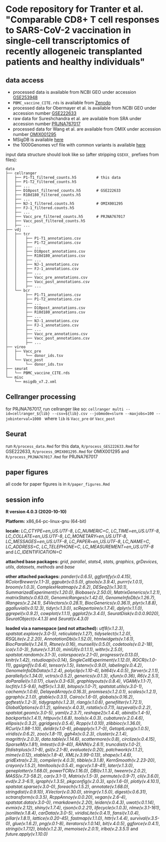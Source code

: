 # Code repository for Tranter et al. "Comparable CD8+ T cell responses to SARS-CoV-2 vaccination in single-cell transcriptomics of recently allogeneic transplanted patients and healthy individuals"

## data access

- processed data is available from NCBI GEO under accession [GSE253948](https://www.ncbi.nlm.nih.gov/geo/query/acc.cgi?acc=GSE253948)
- `PBMC_vaccine_CITE.rds` is available from [Zenodo](https://zenodo.org/records/8240488)
- processed data for Obermayer et al. is available from NCBI GEO under accession number  [GSE222633](https://www.ncbi.nlm.nih.gov/geo/query/acc.cgi?acc=GSE222633) 
- raw data for Sureshchandra et al. are available from SRA under accession number [PRJNA767017](https://www.ncbi.nlm.nih.gov/bioproject/PRJNA767017/)
- processed data for Wang et al. are available from OMIX under accession number [OMIX001295](https://ngdc.cncb.ac.cn/omix/release/OMIX001295)
- MSigDB is available [here](http://www.gsea-msigdb.org/gsea/downloads.jsp)
- the 1000Genomes vcf file with common variants is available [here](https://sourceforge.net/projects/cellsnp/files/SNPlist/)

input data structure should look like so (after stripping `GSEXX_` prefixes from files):

```
data
├── cellranger
│   ├── P1-T1_filtered_counts.h5         # this data
│   ├── P1-T2_filtered_counts.h5 
│   ├── ...
│   ├── D10post_filtered_counts.h5       # GSE222633
│   ├── R10d180_filtered_counts.h5
│   ├── ...
│   ├── NJ-1_filtered.counts.h5          # OMIX001295
│   ├── FJ-1_filtered.counts.h5
│   ├── ...
│   ├── Vacc_pre_filtered_counts.h5      # PRJNA767017
│   ├── Vacc_post_filtered_counts.h5  
│   ├── ...
├── vdj
│   ├── tcr
│   │    ├── P1-T1_annotations.csv
│   │    ├── P1-T2_annotations.csv
│   │    ├── ...
│   │    ├── D10post_annotations.csv
│   │    ├── R10d180_annotations.csv
│   │    ├── ...
│   │    ├── NJ-1_annotations.csv
│   │    ├── FJ-1_annotations.csv
│   │    ├── ...
│   │    ├── Vacc_pre_annotations.csv
│   │    ├── Vacc_post_annotations.csv
│   │    ├── ...
│   └── bcr
│        ├── P1-T1_annotations.csv
│        ├── P1-T2_annotations.csv
│        ├── ...
│        ├── D10post_annotations.csv
│        ├── R10d180_annotations.csv
│        ├── ...
│        ├── NJ-1_annotations.csv
│        ├── FJ-1_annotations.csv
│        ├── ...
│        ├── Vacc_pre_annotations.csv
│        ├── Vacc_post_annotations.csv
│        ├── ...
├── vireo
│   ├── Vacc_pre
│   │    └── donor_ids.tsv
│   └── Vacc_post
│        └── donor_ids.tsv
├── seurat
│   └── PBMC_vaccine_CITE.rds
└── misc
    └── msigdb_v7.2.xml
```

## Cellranger processing

for PRJNA767017, run cellranger like so: `cellranger multi --id=cellranger_${lib} --csv=${lib}.csv --jobmode=slurm --maxjobs=100 --jobinterval=1000 ` where `lib` is `Vacc_pre` or `Vacc_post`

## Seurat 

run `R/process_data.Rmd` for this data, `R/process_GES222633.Rmd` for GSE222633, `R/process_OMIX001295.Rmd` for OMIX001295 and `R/process_PRJNA767017.Rmd` for PRJNA767017

## paper figures

all code for paper figures is in `R/paper_figures.Rmd`

## session info

**R version 4.0.3 (2020-10-10)**

**Platform:** x86_64-pc-linux-gnu (64-bit) 

**locale:**
_LC_CTYPE=en_US.UTF-8_, _LC_NUMERIC=C_, _LC_TIME=en_US.UTF-8_, _LC_COLLATE=en_US.UTF-8_, _LC_MONETARY=en_US.UTF-8_, _LC_MESSAGES=en_US.UTF-8_, _LC_PAPER=en_US.UTF-8_, _LC_NAME=C_, _LC_ADDRESS=C_, _LC_TELEPHONE=C_, _LC_MEASUREMENT=en_US.UTF-8_ and _LC_IDENTIFICATION=C_

**attached base packages:** 
_grid_, _parallel_, _stats4_, _stats_, _graphics_, _grDevices_, _utils_, _datasets_, _methods_ and _base_

**other attached packages:** 
_pander(v.0.6.5)_, _ggfortify(v.0.4.15)_, _RColorBrewer(v.1.1-3)_, _ggpubr(v.0.5.0)_, _gtools(v.3.9.4)_, _purrr(v.1.0.1)_, _broom(v.1.0.3)_, _ComplexHeatmap(v.2.6.2)_, _DESeq2(v.1.30.1)_, _SummarizedExperiment(v.1.20.0)_, _Biobase(v.2.50.0)_, _MatrixGenerics(v.1.2.1)_, _matrixStats(v.0.63.0)_, _GenomicRanges(v.1.42.0)_, _GenomeInfoDb(v.1.26.7)_, _IRanges(v.2.24.1)_, _S4Vectors(v.0.28.1)_, _BiocGenerics(v.0.36.1)_, _plyr(v.1.8.8)_, _ggalluvial(v.0.12.3)_, _tidyr(v.1.3.0)_, _scRepertoire(v.1.7.4)_, _dplyr(v.1.1.0)_, _ggrepel(v.0.9.2)_, _cowplot(v.1.1.1)_, _ggplot2(v.3.4.0)_, _SeuratDisk(v.0.0.0.9020)_, _SeuratObject(v.4.1.3)_ and _Seurat(v.4.3.0)_

**loaded via a namespace (and not attached):** 
_utf8(v.1.2.3)_, _spatstat.explore(v.3.0-5)_, _reticulate(v.1.27)_, _tidyselect(v.1.2.0)_, _RSQLite(v.2.2.20)_, _AnnotationDbi(v.1.52.0)_, _htmlwidgets(v.1.6.1)_, _BiocParallel(v.1.24.1)_, _Rtsne(v.0.16)_, _munsell(v.0.5.0)_, _codetools(v.0.2-18)_, _ica(v.1.0-3)_, _future(v.1.31.0)_, _miniUI(v.0.1.1.1)_, _withr(v.2.5.0)_, _spatstat.random(v.3.1-3)_, _colorspace(v.2.1-0)_, _progressr(v.0.13.0)_, _knitr(v.1.42)_, _rstudioapi(v.0.14)_, _SingleCellExperiment(v.1.12.0)_, _ROCR(v.1.0-11)_, _ggsignif(v.0.6.4)_, _tensor(v.1.5)_, _listenv(v.0.9.0)_, _labeling(v.0.4.2)_, _GenomeInfoDbData(v.1.2.4)_, _polyclip(v.1.10-4)_, _bit64(v.4.0.5)_, _farver(v.2.1.1)_, _parallelly(v.1.34.0)_, _vctrs(v.0.5.2)_, _generics(v.0.1.3)_, _xfun(v.0.36)_, _R6(v.2.5.1)_, _doParallel(v.1.0.17)_, _clue(v.0.3-63)_, _graphlayouts(v.0.8.4)_, _VGAM(v.1.1-7)_, _locfit(v.1.5-9.6)_, _hdf5r(v.1.3.8)_, _bitops(v.1.0-7)_, _spatstat.utils(v.3.0-1)_, _cachem(v.1.0.6)_, _DelayedArray(v.0.16.3)_, _promises(v.1.2.0.1)_, _scales(v.1.2.1)_, _ggraph(v.2.1.0)_, _gtable(v.0.3.1)_, _Cairo(v.1.6-0)_, _globals(v.0.16.2)_, _goftest(v.1.2-3)_, _tidygraph(v.1.2.3)_, _rlang(v.1.0.6)_, _genefilter(v.1.72.1)_, _GlobalOptions(v.0.1.2)_, _splines(v.4.0.3)_, _rstatix(v.0.7.1)_, _lazyeval(v.0.2.2)_, _spatstat.geom(v.3.0-5)_, _yaml(v.2.3.7)_, _reshape2(v.1.4.4)_, _abind(v.1.4-5)_, _backports(v.1.4.1)_, _httpuv(v.1.6.8)_, _tools(v.4.0.3)_, _cubature(v.2.0.4.6)_, _ellipsis(v.0.3.2)_, _ggridges(v.0.5.4)_, _Rcpp(v.1.0.10)_, _zlibbioc(v.1.36.0)_, _RCurl(v.1.98-1.10)_, _deldir(v.1.0-6)_, _pbapply(v.1.7-0)_, _GetoptLong(v.1.0.5)_, _viridis(v.0.6.2)_, _zoo(v.1.8-11)_, _ggh4x(v.0.2.3)_, _cluster(v.2.1.4)_, _magrittr(v.2.0.3)_, _data.table(v.1.14.6)_, _scattermore(v.0.8)_, _circlize(v.0.4.15)_, _SparseM(v.1.81)_, _lmtest(v.0.9-40)_, _RANN(v.2.6.1)_, _truncdist(v.1.0-2)_, _fitdistrplus(v.1.1-8)_, _gsl(v.2.1-8)_, _evaluate(v.0.20)_, _patchwork(v.1.1.2)_, _mime(v.0.12)_, _xtable(v.1.8-4)_, _XML(v.3.99-0.13)_, _shape(v.1.4.6)_, _gridExtra(v.2.3)_, _compiler(v.4.0.3)_, _tibble(v.3.1.8)_, _KernSmooth(v.2.23-20)_, _crayon(v.1.5.2)_, _htmltools(v.0.5.4)_, _mgcv(v.1.8-41)_, _later(v.1.3.0)_, _geneplotter(v.1.68.0)_, _powerTCR(v.1.16.0)_, _DBI(v.1.1.3)_, _tweenr(v.2.0.2)_, _MASS(v.7.3-58.2)_, _car(v.3.1-1)_, _Matrix(v.1.5-3)_, _permute(v.0.9-7)_, _cli(v.3.6.0)_, _evd(v.2.3-6.1)_, _igraph(v.1.3.5)_, _pkgconfig(v.2.0.3)_, _sp(v.1.6-0)_, _plotly(v.4.10.1)_, _spatstat.sparse(v.3.0-0)_, _foreach(v.1.5.2)_, _annotate(v.1.68.0)_, _stringdist(v.0.9.10)_, _XVector(v.0.30.0)_, _stringr(v.1.5.0)_, _digest(v.0.6.31)_, _sctransform(v.0.3.5)_, _RcppAnnoy(v.0.0.20)_, _vegan(v.2.6-4)_, _spatstat.data(v.3.0-0)_, _rmarkdown(v.2.20)_, _leiden(v.0.4.3)_, _uwot(v.0.1.14)_, _evmix(v.2.12)_, _shiny(v.1.7.4)_, _rjson(v.0.2.21)_, _lifecycle(v.1.0.3)_, _nlme(v.3.1-161)_, _jsonlite(v.1.8.4)_, _carData(v.3.0-5)_, _viridisLite(v.0.4.1)_, _fansi(v.1.0.4)_, _pillar(v.1.8.1)_, _lattice(v.0.20-45)_, _fastmap(v.1.1.0)_, _httr(v.1.4.4)_, _survival(v.3.5-0)_, _glue(v.1.6.2)_, _png(v.0.1-8)_, _iterators(v.1.0.14)_, _bit(v.4.0.5)_, _ggforce(v.0.4.1)_, _stringi(v.1.7.12)_, _blob(v.1.2.3)_, _memoise(v.2.0.1)_, _irlba(v.2.3.5.1)_ and _future.apply(v.1.10.0)_
> 
